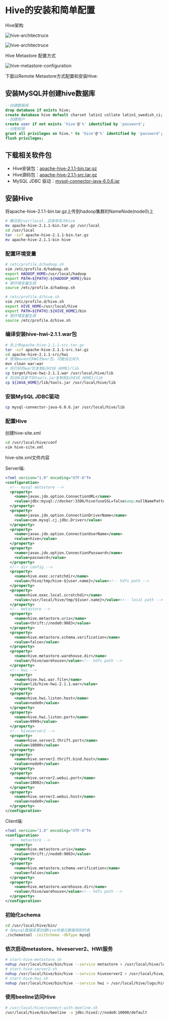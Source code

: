 # Hive的安装和简单配置

Hive架构

![hive-architectruce](https://github.com/yddgit/my-program-doc/raw/master/images/hive-architectruce1.png "hive-architectruce")

![hive-architectruce](https://github.com/yddgit/my-program-doc/raw/master/images/hive-architectruce2.png "hive-architectruce")

Hive Metastore 配置方式

![hive-metastore-configuration](https://github.com/yddgit/my-program-doc/raw/master/images/hive-metastore-configuration.png "hive-metastore-configuration")

下面以Remote Metastore方式配置和安装Hive:

## 安装MySQL并创建hive数据库

```sql
--创建数据库
drop database if exists hive;
create database hive default charset latin1 collate latin1_swedish_ci;
--创建用户
create user if not exists 'hive'@'%' identified by 'password';
--分配权限
grant all privileges on hive.* to 'hive'@'%' identified by 'password';
flush privileges;
```

## 下载相关软件包

- Hive安装包：[apache-hive-2.1.1-bin.tar.gz](https://archive.apache.org/dist/hive/hive-2.1.1/apache-hive-2.1.1-bin.tar.gz "Hive安装包")
- Hive源码包：[apache-hive-2.1.1-src.tar.gz](https://archive.apache.org/dist/hive/hive-2.1.1/apache-hive-2.1.1-src.tar.gz "Hive源码包")
- MySQL JDBC 驱动：[mysql-connector-java-6.0.6.jar](http://central.maven.org/maven2/mysql/mysql-connector-java/6.0.6/mysql-connector-java-6.0.6.jar "MySQL JDBC 驱动")

## 安装Hive

将apache-hive-2.1.1-bin.tar.gz上传到hadoop集群的NameNode(node0)上

```bash
# 解压到/usr/local，目录命名为hive
mv apache-hive-2.1.1-bin.tar.gz /usr/local
cd /usr/local
tar -xzf apache-hive-2.1.1-bin.tar.gz
mv apache-hive-2.1.1-bin hive
```

### 配置环境变量

```bash
# /etc/profile.d/hadoop.sh
vim /etc/profile.d/hadoop.sh
export HADOOP_HOME=/usr/local/hadoop
export PATH=${PATH}:${HADOOP_HOME}/bin
# 使环境变量生效
source /etc/profile.d/hadoop.sh
```

```bash
# /etc/profile.d/hive.sh
vim /etc/profile.d/hive.sh
export HIVE_HOME=/usr/local/hive
export PATH=${PATH}:${HIVE_HOME}/bin
# 使环境变量生效
source /etc/profile.d/hive.sh
```

### 编译安装hive-hwi-2.1.1.war包

```bash
# 先上传apache-hive-2.1.1-src.tar.gz
tar -xzf apache-hive-2.1.1-src.tar.gz
cd apache-hive-2.1.1-src/hwi
# 使用maven打HWI的war包，可能会比较久
mvn clean war:war
# 将打好的war包复制${HIVE_HOME}/lib
cp target/hive-hwi-2.1.1.war /usr/local/hive/lib
# 将JDK目录下的tools.jar复制到${HIVE_HOME}/lib
cp ${JAVA_HOME}/lib/tools.jar /usr/local/hive/lib
```

### 安装MySQL JDBC驱动

```bash
cp mysql-connector-java-6.0.6.jar /usr/local/hive/lib
```

### 配置Hive

创建hive-site.xml

```bash
cd /usr/local/hive/conf
vim hive-site.xml
```

hive-site.xml文件内容

Server端:

```xml
<?xml version="1.0" encoding="UTF-8"?>
<configuration>
  <!-- mysql metastore -->
  <property>
    <name>javax.jdo.option.ConnectionURL</name>
    <value>jdbc:mysql://docker:3306/hive?useSSL=false&amp;nullNamePatternMatchesAll=true</value>
  </property>
  <property>
    <name>javax.jdo.option.ConnectionDriverName</name>
    <value>com.mysql.cj.jdbc.Driver</value>
  </property>
  <property>
    <name>javax.jdo.option.ConnectionUserName</name>
    <value>hive</value>
  </property>
  <property>
    <name>javax.jdo.option.ConnectionPassword</name>
    <value>password</value>
  </property>
  <!-- dir config -->
  <property>
    <name>hive.exec.scratchdir</name>
    <value>/hive/tmp/hive-${user.name}</value><!-- hdfs path -->
  </property>
  <property>
    <name>hive.exec.local.scratchdir</name>
    <value>/usr/local/hive/tmp/${user.name}</value><!-- local path -->
  </property>
  <!-- metastore -->
  <property>
    <name>hive.metastore.uris</name>
    <value>thrift://node0:9083</value>
  </property>
  <property>
    <name>hive.metastore.schema.verification</name>
    <value>false</value>
  </property>
  <property>
    <name>hive.metastore.warehouse.dir</name>
    <value>/hive/warehouse</value><!-- hdfs path -->
  </property>
  <!-- hwi -->
  <property>
    <name>hive.hwi.war.file</name>
    <value>lib/hive-hwi-2.1.1.war</value>
  </property>
  <property>
    <name>hive.hwi.listen.host</name>
    <value>node0</value>
  </property>
  <property>
    <name>hive.hwi.listen.port</name>
    <value>9999</value>
  </property>
  <!-- hiveserver2 -->
  <property>
    <name>hive.server2.thrift.port</name>
    <value>10000</value>
  </property>
  <property>
    <name>hive.server2.thrift.bind.host</name>
    <value>node0</value>
  </property>
  <property>
    <name>hive.server2.webui.port</name>
    <value>10002</value>
  </property>
  <property>
    <name>hive.server2.webui.host</name>
    <value>node0</value>
  </property>
</configuration>
```

Client端:

```xml
<?xml version="1.0" encoding="UTF-8"?>
<configuration>
  <!-- metastore -->
  <property>
    <name>hive.metastore.uris</name>
    <value>thrift://node0:9083</value>
  </property>
  <property>
    <name>hive.metastore.schema.verification</name>
    <value>false</value>
  </property>
  <property>
    <name>hive.metastore.warehouse.dir</name>
    <value>/hive/warehouse</value><!-- hdfs path -->
  </property>
</configuration>
```

### 初始化schema

```bash
cd /usr/local/hive/bin/
# 在mysql数据库里创建hive存储元数据用到的表
./schematool -initSchema -dbType mysql
```

### 依次启动metastore、hiveserver2、HWI服务

```bash
# start-hive-metastore.sh
nohup /usr/local/hive/bin/hive --service metastore > /usr/local/hive/logs/hive-metastore.log 2>&1 &
# start-hive-server2.sh
nohup /usr/local/hive/bin/hive --service hiveserver2 > /usr/local/hive/logs/hive-server2.log 2>&1 &
# start-hive-hwi.sh
nohup /usr/local/hive/bin/hive --service hwi > /usr/local/hive/logs/hive-hwi.log 2>&1 &
```

### 使用beeline访问Hive

```bash
# /usr/local/hive/connect-with-beeline.sh
/usr/local/hive/bin/beeline -u jdbc:hive2://node0:10000/default
```

